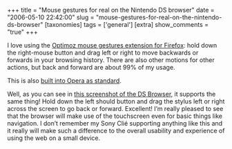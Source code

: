 +++
title = "Mouse gestures for real on the Nintendo DS browser"
date = "2006-05-10 22:42:00"
slug = "mouse-gestures-for-real-on-the-nintendo-ds-browser"
[taxonomies]
tags = ['general']
[extra]
show_comments = "true"
+++

I love using the [Optimoz mouse gestures extension for Firefox](http://optimoz.mozdev.org/gestures/): hold down the right-mouse button and drag left or right to move backwards or forwards in your browsing history. There are also other motions for other actions, but back and forward are about 99% of my usage.

This is also [built into Opera as standard](http://www.opera.com/features/mouse/ "Mouse gestures in Opera").

Well, as you can see in [this screenshot of the DS Browser](http://media.ds.ign.com/media/811/811587/img_3584597.html "Pen gesture navigation in the DS browser"), it supports the same thing! Hold down the left should button and drag the stylus left or right across the screen to go back or forward. Excellent! I’m really pleased to see that the browser will make use of the touchscreen even for basic things like navigation. I don’t remember my Sony Clié supporting anything like this and it really will make such a difference to the overall usability and experience of using the web on a small device.
